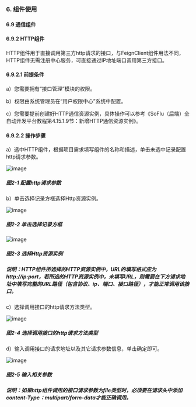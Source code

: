 ### 6. 组件使用

#### 6.9 通信组件

#### 6.9.2 HTTP组件

HTTP组件用于直接调用第三方http请求的接口，与FeignClient组件用法不同，HTTP组件无需注册中心服务，可直接通过IP地址端口调用第三方接口。

#### 6.9.2.1 前提条件

a）您需要拥有“接口管理”模块的权限。

b）权限由系统管理员在“用户权限中心”系统中配置。

c）您需要提前创建好HTTP通信资源实例，具体操作可以参考《SoFlu（后端）全自动开发平台教程第4.15.1.9节：新增HTTP通信资源实例》。

#### 6.9.2.2 操作步骤

a）选中HTTP组件，根据项目需求填写组件的名称和描述，单击未选中记录配置http请求参数。

![image](https://user-images.githubusercontent.com/79617492/210334064-12f5181f-b734-4847-8757-25b5cd71d757.png)

##### 图2-1 配置http请求参数

b）单击选择记录方框选择Http资源实例。

![image](https://user-images.githubusercontent.com/79617492/210334079-38385d6a-89b5-43e0-aa5b-5c885d213b81.png)

##### 图2-2 单击选择记录方框

![image](https://user-images.githubusercontent.com/79617492/210334123-1c9c7811-d24b-4dc0-bf0a-1aa60da04e1d.png)

##### 图2-3 选择Http资源实例

##### 说明：HTTP组件所选择的HTTP资源实例中，URL的填写格式应为http://ip:port，若所选的HTTP资源实例中，未填写URL，则需要在下方请求地址中填写完整的URL路径（包含协议、ip、端口、接口路径），才能正常调用该接口。

c）选择调用接口的http请求方法类型。

![image](https://user-images.githubusercontent.com/79617492/210334226-3cec0cbd-5626-4ef2-8216-834387ec1595.png)

##### 图2-4 选择调用接口的http请求方法类型

d）输入调用接口的请求地址以及其它请求参数信息，单击确定即可。

![image](https://user-images.githubusercontent.com/79617492/210334238-3f177ad2-65a3-4cc5-9fe7-9e6863701e56.png)

##### 图2-5 输入相关参数

##### 说明：如果http组件调用的接口请求参数为file类型时，必须要在请求头中添加content-Type：multipart/form-data才能正确调用。
